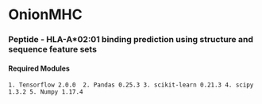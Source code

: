 # OnionMHC
### Peptide - HLA-A*02:01 binding prediction using structure and sequence feature sets

#### Required Modules
`1. Tensorflow 2.0.0 
2. Pandas 0.25.3
3. scikit-learn 0.21.3
4. scipy 1.3.2
5. Numpy 1.17.4`
